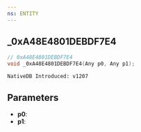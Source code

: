 ```yaml
---
ns: ENTITY
---
```

## _0xA48E4801DEBDF7E4

```c
// 0xA48E4801DEBDF7E4
void _0xA48E4801DEBDF7E4(Any p0, Any p1);
```

```
NativeDB Introduced: v1207
```

## Parameters
* **p0**:
* **p1**:
